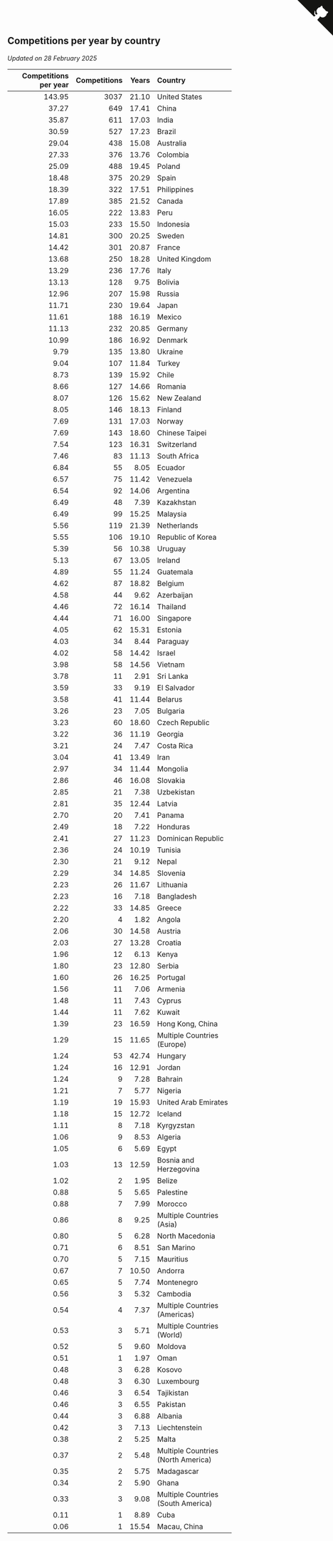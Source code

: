 ## Competitions per year by country

*Updated on 28 February 2025*

| Competitions per year | Competitions | Years | Country |
| ---: | ---: | ---: | :--- |
| 143.95 | 3037 | 21.10 | United States |
| 37.27 | 649 | 17.41 | China |
| 35.87 | 611 | 17.03 | India |
| 30.59 | 527 | 17.23 | Brazil |
| 29.04 | 438 | 15.08 | Australia |
| 27.33 | 376 | 13.76 | Colombia |
| 25.09 | 488 | 19.45 | Poland |
| 18.48 | 375 | 20.29 | Spain |
| 18.39 | 322 | 17.51 | Philippines |
| 17.89 | 385 | 21.52 | Canada |
| 16.05 | 222 | 13.83 | Peru |
| 15.03 | 233 | 15.50 | Indonesia |
| 14.81 | 300 | 20.25 | Sweden |
| 14.42 | 301 | 20.87 | France |
| 13.68 | 250 | 18.28 | United Kingdom |
| 13.29 | 236 | 17.76 | Italy |
| 13.13 | 128 | 9.75 | Bolivia |
| 12.96 | 207 | 15.98 | Russia |
| 11.71 | 230 | 19.64 | Japan |
| 11.61 | 188 | 16.19 | Mexico |
| 11.13 | 232 | 20.85 | Germany |
| 10.99 | 186 | 16.92 | Denmark |
| 9.79 | 135 | 13.80 | Ukraine |
| 9.04 | 107 | 11.84 | Turkey |
| 8.73 | 139 | 15.92 | Chile |
| 8.66 | 127 | 14.66 | Romania |
| 8.07 | 126 | 15.62 | New Zealand |
| 8.05 | 146 | 18.13 | Finland |
| 7.69 | 131 | 17.03 | Norway |
| 7.69 | 143 | 18.60 | Chinese Taipei |
| 7.54 | 123 | 16.31 | Switzerland |
| 7.46 | 83 | 11.13 | South Africa |
| 6.84 | 55 | 8.05 | Ecuador |
| 6.57 | 75 | 11.42 | Venezuela |
| 6.54 | 92 | 14.06 | Argentina |
| 6.49 | 48 | 7.39 | Kazakhstan |
| 6.49 | 99 | 15.25 | Malaysia |
| 5.56 | 119 | 21.39 | Netherlands |
| 5.55 | 106 | 19.10 | Republic of Korea |
| 5.39 | 56 | 10.38 | Uruguay |
| 5.13 | 67 | 13.05 | Ireland |
| 4.89 | 55 | 11.24 | Guatemala |
| 4.62 | 87 | 18.82 | Belgium |
| 4.58 | 44 | 9.62 | Azerbaijan |
| 4.46 | 72 | 16.14 | Thailand |
| 4.44 | 71 | 16.00 | Singapore |
| 4.05 | 62 | 15.31 | Estonia |
| 4.03 | 34 | 8.44 | Paraguay |
| 4.02 | 58 | 14.42 | Israel |
| 3.98 | 58 | 14.56 | Vietnam |
| 3.78 | 11 | 2.91 | Sri Lanka |
| 3.59 | 33 | 9.19 | El Salvador |
| 3.58 | 41 | 11.44 | Belarus |
| 3.26 | 23 | 7.05 | Bulgaria |
| 3.23 | 60 | 18.60 | Czech Republic |
| 3.22 | 36 | 11.19 | Georgia |
| 3.21 | 24 | 7.47 | Costa Rica |
| 3.04 | 41 | 13.49 | Iran |
| 2.97 | 34 | 11.44 | Mongolia |
| 2.86 | 46 | 16.08 | Slovakia |
| 2.85 | 21 | 7.38 | Uzbekistan |
| 2.81 | 35 | 12.44 | Latvia |
| 2.70 | 20 | 7.41 | Panama |
| 2.49 | 18 | 7.22 | Honduras |
| 2.41 | 27 | 11.23 | Dominican Republic |
| 2.36 | 24 | 10.19 | Tunisia |
| 2.30 | 21 | 9.12 | Nepal |
| 2.29 | 34 | 14.85 | Slovenia |
| 2.23 | 26 | 11.67 | Lithuania |
| 2.23 | 16 | 7.18 | Bangladesh |
| 2.22 | 33 | 14.85 | Greece |
| 2.20 | 4 | 1.82 | Angola |
| 2.06 | 30 | 14.58 | Austria |
| 2.03 | 27 | 13.28 | Croatia |
| 1.96 | 12 | 6.13 | Kenya |
| 1.80 | 23 | 12.80 | Serbia |
| 1.60 | 26 | 16.25 | Portugal |
| 1.56 | 11 | 7.06 | Armenia |
| 1.48 | 11 | 7.43 | Cyprus |
| 1.44 | 11 | 7.62 | Kuwait |
| 1.39 | 23 | 16.59 | Hong Kong, China |
| 1.29 | 15 | 11.65 | Multiple Countries (Europe) |
| 1.24 | 53 | 42.74 | Hungary |
| 1.24 | 16 | 12.91 | Jordan |
| 1.24 | 9 | 7.28 | Bahrain |
| 1.21 | 7 | 5.77 | Nigeria |
| 1.19 | 19 | 15.93 | United Arab Emirates |
| 1.18 | 15 | 12.72 | Iceland |
| 1.11 | 8 | 7.18 | Kyrgyzstan |
| 1.06 | 9 | 8.53 | Algeria |
| 1.05 | 6 | 5.69 | Egypt |
| 1.03 | 13 | 12.59 | Bosnia and Herzegovina |
| 1.02 | 2 | 1.95 | Belize |
| 0.88 | 5 | 5.65 | Palestine |
| 0.88 | 7 | 7.99 | Morocco |
| 0.86 | 8 | 9.25 | Multiple Countries (Asia) |
| 0.80 | 5 | 6.28 | North Macedonia |
| 0.71 | 6 | 8.51 | San Marino |
| 0.70 | 5 | 7.15 | Mauritius |
| 0.67 | 7 | 10.50 | Andorra |
| 0.65 | 5 | 7.74 | Montenegro |
| 0.56 | 3 | 5.32 | Cambodia |
| 0.54 | 4 | 7.37 | Multiple Countries (Americas) |
| 0.53 | 3 | 5.71 | Multiple Countries (World) |
| 0.52 | 5 | 9.60 | Moldova |
| 0.51 | 1 | 1.97 | Oman |
| 0.48 | 3 | 6.28 | Kosovo |
| 0.48 | 3 | 6.30 | Luxembourg |
| 0.46 | 3 | 6.54 | Tajikistan |
| 0.46 | 3 | 6.55 | Pakistan |
| 0.44 | 3 | 6.88 | Albania |
| 0.42 | 3 | 7.13 | Liechtenstein |
| 0.38 | 2 | 5.25 | Malta |
| 0.37 | 2 | 5.48 | Multiple Countries (North America) |
| 0.35 | 2 | 5.75 | Madagascar |
| 0.34 | 2 | 5.90 | Ghana |
| 0.33 | 3 | 9.08 | Multiple Countries (South America) |
| 0.11 | 1 | 8.89 | Cuba |
| 0.06 | 1 | 15.54 | Macau, China |


<a href="https://github.com/jonatanklosko/wca_statistics" class="github-corner" aria-label="View source on Github"><svg width="80" height="80" viewBox="0 0 250 250" style="fill:#151513; color:#fff; position: absolute; top: 0; border: 0; right: 0;" aria-hidden="true"><path d="M0,0 L115,115 L130,115 L142,142 L250,250 L250,0 Z"></path><path d="M128.3,109.0 C113.8,99.7 119.0,89.6 119.0,89.6 C122.0,82.7 120.5,78.6 120.5,78.6 C119.2,72.0 123.4,76.3 123.4,76.3 C127.3,80.9 125.5,87.3 125.5,87.3 C122.9,97.6 130.6,101.9 134.4,103.2" fill="currentColor" style="transform-origin: 130px 106px;" class="octo-arm"></path><path d="M115.0,115.0 C114.9,115.1 118.7,116.5 119.8,115.4 L133.7,101.6 C136.9,99.2 139.9,98.4 142.2,98.6 C133.8,88.0 127.5,74.4 143.8,58.0 C148.5,53.4 154.0,51.2 159.7,51.0 C160.3,49.4 163.2,43.6 171.4,40.1 C171.4,40.1 176.1,42.5 178.8,56.2 C183.1,58.6 187.2,61.8 190.9,65.4 C194.5,69.0 197.7,73.2 200.1,77.6 C213.8,80.2 216.3,84.9 216.3,84.9 C212.7,93.1 206.9,96.0 205.4,96.6 C205.1,102.4 203.0,107.8 198.3,112.5 C181.9,128.9 168.3,122.5 157.7,114.1 C157.9,116.9 156.7,120.9 152.7,124.9 L141.0,136.5 C139.8,137.7 141.6,141.9 141.8,141.8 Z" fill="currentColor" class="octo-body"></path></svg></a><style>.github-corner:hover .octo-arm{animation:octocat-wave 560ms ease-in-out}@keyframes octocat-wave{0%,100%{transform:rotate(0)}20%,60%{transform:rotate(-25deg)}40%,80%{transform:rotate(10deg)}}@media (max-width:500px){.github-corner:hover .octo-arm{animation:none}.github-corner .octo-arm{animation:octocat-wave 560ms ease-in-out}}</style>
